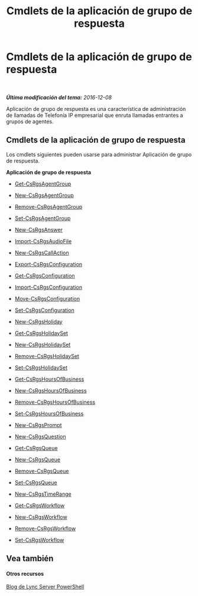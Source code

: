 ﻿---
title: Cmdlets de la aplicación de grupo de respuesta
TOCTitle: Cmdlets de la aplicación de grupo de respuesta
ms:assetid: 5710163c-e6c2-4ca5-b247-5bf9df6c954e
ms:mtpsurl: https://technet.microsoft.com/es-es/library/Gg415654(v=OCS.15)
ms:contentKeyID: 48275303
ms.date: 01/07/2017
mtps_version: v=OCS.15
ms.translationtype: HT
---

# Cmdlets de la aplicación de grupo de respuesta

 

_**Última modificación del tema:** 2016-12-08_

Aplicación de grupo de respuesta es una característica de administración de llamadas de Telefonía IP empresarial que enruta llamadas entrantes a grupos de agentes.

## Cmdlets de la aplicación de grupo de respuesta

Los cmdlets siguientes pueden usarse para administrar Aplicación de grupo de respuesta.

**Aplicación de grupo de respuesta**

  -   
    [Get-CsRgsAgentGroup](get-csrgsagentgroup.md)

  -   
    [New-CsRgsAgentGroup](new-csrgsagentgroup.md)

  -   
    [Remove-CsRgsAgentGroup](remove-csrgsagentgroup.md)

  -   
    [Set-CsRgsAgentGroup](set-csrgsagentgroup.md)

  -   
    [New-CsRgsAnswer](new-csrgsanswer.md)

  -   
    [Import-CsRgsAudioFile](import-csrgsaudiofile.md)

  -   
    [New-CsRgsCallAction](new-csrgscallaction.md)

  -   
    [Export-CsRgsConfiguration](export-csrgsconfiguration.md)

  -   
    [Get-CsRgsConfiguration](get-csrgsconfiguration.md)

  -   
    [Import-CsRgsConfiguration](import-csrgsconfiguration.md)

  -   
    [Move-CsRgsConfiguration](move-csrgsconfiguration.md)

  -   
    [Set-CsRgsConfiguration](set-csrgsconfiguration.md)

  -   
    [New-CsRgsHoliday](new-csrgsholiday.md)

  -   
    [Get-CsRgsHolidaySet](get-csrgsholidayset.md)

  -   
    [New-CsRgsHolidaySet](new-csrgsholidayset.md)

  -   
    [Remove-CsRgsHolidaySet](remove-csrgsholidayset.md)

  -   
    [Set-CsRgsHolidaySet](set-csrgsholidayset.md)

  -   
    [Get-CsRgsHoursOfBusiness](get-csrgshoursofbusiness.md)

  -   
    [New-CsRgsHoursOfBusiness](new-csrgshoursofbusiness.md)

  -   
    [Remove-CsRgsHoursOfBusiness](remove-csrgshoursofbusiness.md)

  -   
    [Set-CsRgsHoursOfBusiness](set-csrgshoursofbusiness.md)

  -   
    [New-CsRgsPrompt](new-csrgsprompt.md)

  -   
    [New-CsRgsQuestion](new-csrgsquestion.md)

  -   
    [Get-CsRgsQueue](get-csrgsqueue.md)

  -   
    [New-CsRgsQueue](new-csrgsqueue.md)

  -   
    [Remove-CsRgsQueue](remove-csrgsqueue.md)

  -   
    [Set-CsRgsQueue](set-csrgsqueue.md)

  -   
    [New-CsRgsTimeRange](new-csrgstimerange.md)

  -   
    [Get-CsRgsWorkflow](get-csrgsworkflow.md)

  -   
    [New-CsRgsWorkflow](new-csrgsworkflow.md)

  -   
    [Remove-CsRgsWorkflow](remove-csrgsworkflow.md)

  -   
    [Set-CsRgsWorkflow](set-csrgsworkflow.md)

## Vea también

#### Otros recursos

[Blog de Lync Server PowerShell](http://go.microsoft.com/fwlink/?linkid=203150%26clcid=0xc0a)


